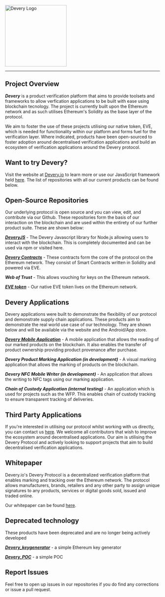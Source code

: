 <img src="https://user-images.githubusercontent.com/11558472/45019965-fcdd7e00-b070-11e8-9caf-e7a8ee102ef9.png" alt="Devery Logo" width="200"/>

---


## Project Overview 

***Devery*** is a product verification platform that aims to provide toolsets and frameworks to allow verfication applications to be built with ease using blockchain tecnology. The project is currently built upon the Ethereum network and as such utilises Ethereum's Solidity as the base layer of the protocol. 

We aim to foster the use of these projects utilising our native token, EVE, which is needed for functionality within our platform and forms fuel for the verification layer.  Where indicated, products have been open-sourced to foster adoption around decentralised verification applications and build an ecosystem of verification applications around the Devery protocol.


## Want to try Devery?

Visit the website at [Devery.io](https://devery.io/) to learn more or use our JavaScript framework held [here](https://devery.github.io/deveryjs). The list of repositories with all our current products can be found below.


## Open-Source Repositories

Our underlying protocol is open source and you can view, edit, and contribute via our Github. These repositories form the basis of our interaction on the blockchain and are used within the entirety of our further product suite. These are shown below: 

***[DeveryJS](https://devery.github.io/deveryjs)*** - The Devery Javascript library for Node.js allowing users to interact with the blockchain. This is completely documented and can be used via npm or visited here. 

***[Devery Contracts](https://github.com/devery/devery_contracts)***  - These contracts form the core of the protocol on the Ethereum network. They consist of Smart Contracts written in Solidity and powered via EVE. 

***Web of Trust*** - This allows vouching for keys on the Ethereum network.

***[EVE token](https://etherscan.io/token/0x923108a439c4e8c2315c4f6521e5ce95b44e9b4c)*** - Our native EVE token lives on the Ethereum network. 


## Devery Applications

Devery applications were built to demonstrate the flexibility of our protocol and demonstrate supply chain applications. These products aim to demonstrate the real world use case of our technology. They are shown below and will be available via the website and the Android/App store. 

***[Devery Mobile Application](https://github.com/devery/mobile_releases)*** - A mobile application that allows the reading of our marked products on the blockchain. It also enables the transfer of product ownership providing product provenance after purchase. 

***Devery Product Marking Application (in development)*** - A visual marking application that allows the marking of products on the blockchain. 

***Devery NFC Mobile Writer (in development)*** - An application that allows the writing to NFC tags using our marking application.

***Chain of Custody Application (internal testing)*** - An application which is used for projects such as the WFP. This enables chain of custody tracking to ensure transparent tracking of deliveries. 


## Third Party Applications

If you're interested in utilising our protocol whilst working with us directly, you can contact us [here](https://devery.io/contact). We welcome all contributors that wish to improve the ecosystem around decentralised applications. Our aim is utilising the Devery Protocol and actively looking to support projects that aim to build decentralised verification applications.


## Whitepaper

Devery.io's Devery Protocol is a decentralized verification platform that enables marking and tracking over the Ethereum network.  The protocol allows manufacturers, brands, retailers and any other party to assign unique signatures to any products, services or digital goods sold, issued and traded online. 

Our whitepaper can be found [here](https://devery.io/whitepaper/Devery_Whitepaper_rev5.pdf). 


## Deprecated technology

These products have been deprecated and are no longer being actively developed 

***[Devery_keygenerator](https://github.com/devery/devery_keygenerator)*** - a simple Ethereum key generator 

***[Devery_POC](https://github.com/devery/deveryapp_poc)*** - a simple POC 


## Report Issues
Feel free to open up issues in our repositories if you do find any corrections or issue a pull request.
